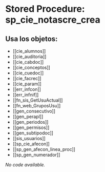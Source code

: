 # Stored Procedure: sp_cie_notascre_crea

## Usa los objetos:
- [[cie_alumnos]]
- [[cie_auditoria]]
- [[cie_cabdoc]]
- [[cie_conceptos]]
- [[cie_cuedoc]]
- [[cie_facrec]]
- [[cie_param]]
- [[err_infcon]]
- [[err_infnif]]
- [[fn_sis_GetUsuActual]]
- [[fn_web_GruposUsu]]
- [[gen_consecutivo]]
- [[gen_perapl]]
- [[gen_periodos]]
- [[gen_permisos]]
- [[gen_subtipodoc]]
- [[sis_usuarios]]
- [[sp_cie_afecon]]
- [[sp_gen_afecon_linea_proc]]
- [[sp_gen_numerador]]

*No code available.*
